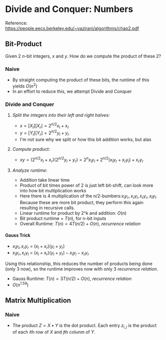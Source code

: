 # Divide and Conquer: Numbers
Reference: https://people.eecs.berkeley.edu/~vazirani/algorithms/chap2.pdf

## Bit-Product

Given 2 $n$-bit integers, $x$ and $y$. How do we compute the product of these 2?

### Naive
- By straight computing the product of these bits, the runtime of this yields $O(n^2)$
- In an effort to reduce this, we attempt Divide and Conquer


### Divide and Conquer
1. *Split the integers into their left and right halves*:
	- $x = [X_l][X_r] = 2^{n/2}x_l + x_r$ 
	- $y = [Y_l][Y_r] = 2^{n/2}y_l + y_r$ 
	- I'm not sure why we split or how this bit addition works, but alas

2. *Compute product*:
	- $xy = (2^{n/2}x_l + x_r)(2^{n/2}y_l + y_r) = 2^{n}x_l y_l + 2^{n/2}(x_l y_r + x_r y_l) + x_r y_r$

3. *Analyze runtime*:
	- Addition take linear time
	- Product of bit times power of 2 is just left bit-shift, can look more into how bit multiplication works
	- Here there is 4 multiplication of the n/2-bumbers:$x_l y_r, x_r y_l, x_r y_r , x_l y_l$. Because these are more bit product, they perform this again resulting in recursive calls. 
	- Linear runtime for product by 2^k and addition: $O(n)$
	- Bit product runtime = $T(n)$, for n-bit inputs
	- Overall Runtime: $T(n) = 4T(n/2)+ O(n)$, *recurrence relation*

#### Gauss Trick
- $x_l y_l, x_r y_r$ = $(x_l + x_r) (y_l+ y_r)$ 
- $x_l y_r, x_r y_l$ = $(x_l + x_r) (y_l+ y_r) - x_l y_l- x_r y_r$ 

Using this relationship, this reduces the number of products being done (only 3 now), so the runtime improves now with only 3 *recurrence relation*. 

- Gauss Runtime: $T(n) = 3T(n/2)+ O(n)$, *recurrence relation*
- $O(n^{1.59})$


## Matrix Multiplication
### Naive
- The product $Z = X • Y$ is the dot product. Each entry $z_{i,j}$ is the product of each $i$th row of $X$ and $j$th colunm of $Y$.




